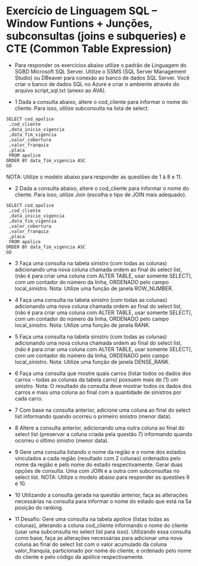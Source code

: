 # Exercício de Linguagem SQL – Window Funtions + Junções, subconsultas (joins e subqueries) e CTE (Common Table Expression)

- Para responder os exercícios abaixo utilize o padrão de Linguagem do SGBD Microsoft SQL Server. Utilize o SSMS (SQL Server Management Studio) ou DBeaver para conexão ao banco de dados SQL Server. Você criar o banco de dados SQL no Azure e criar o ambiente através do arquivo script_sql.txt (anexo ao AVA).

- 1 Dada a consulta abaixo, altere o cod_cliente para informar o nome do cliente. Para isso, utilize subconsulta na lista de select.
```
SELECT cod_apolice
 ,cod_cliente
 ,data_inicio_vigencia
 ,data_fim_vigencia
 ,valor_cobertura
 ,valor_franquia
 ,placa
 FROM apolice
ORDER BY data_fim_vigencia ASC
GO
```
NOTA: Utilize o modelo abaixo para responder as questões de 1 à 8 e 11.

- 2 Dada a consulta abaixo, altere o cod_cliente para informar o nome do cliente. Para isso, utilize Join (escolha o tipo de JOIN mais adequado).
```
SELECT cod_apolice
 ,cod_cliente
 ,data_inicio_vigencia
 ,data_fim_vigencia
 ,valor_cobertura
 ,valor_franquia
 ,placa
 FROM apolice
ORDER BY data_fim_vigencia ASC
GO
```

- 3 Faça uma consulta na tabela sinistro (com todas as colunas) adicionando uma nova coluna chamada ordem ao final do select list, (não é para criar uma coluna com ALTER TABLE, usar somente SELECT), com um contador do número da linha, ORDENADO pelo campo local_sinistro. Nota: Utilize uma função de janela ROW_NUMBER.

- 4 Faça uma consulta na tabela sinistro (com todas as colunas) adicionando uma nova coluna chamada ordem ao final do select list, (não é para criar uma coluna com ALTER TABLE, usar somente SELECT), com um contador do número da linha, ORDENADO pelo campo local_sinistro. Nota: Utilize uma função de janela RANK.

- 5 Faça uma consulta na tabela sinistro (com todas as colunas) adicionando uma nova coluna chamada ordem ao final do select list, (não é para criar uma coluna com ALTER TABLE, usar somente SELECT), com um contador do número da linha, ORDENADO pelo campo local_sinistro. Nota: Utilize uma função de janela DENSE_RANK.

- 6 Faça uma consulta que mostre quais carros (listar todos os dados dos carros – todas as colunas da tabela carro) possuem mais de (1) um sinistro. Nota: O resultado da consulta deve mostrar todos os dados dos carros e mais uma coluna ao final com a quantidade de sinistros por cada carro.

- 7 Com base na consulta anterior, adicione uma coluna ao final do select list informando quando ocorreu o primeiro sinistro (menor data).

- 8 Altere a consulta anterior, adicionando uma outra coluna ao final do select list (preservar a coluna criada pela questão 7) informando quando ocorreu o último sinistro (menor data).

- 9 Gere uma consulta listando o nome da região e o nome dos estados vinculados a cada região (resultado com 2 colunas) ordenados pelo nome da região e pelo nome do estado respectivamente. Gerar duas opções de consulta. Uma com JOIN e a outra com subconsultas no select list. NOTA: Utilize o modelo abaixo para responder as questões 9 e 10.

- 10 Utilizando a consulta gerada na questão anterior, faça as alterações necessárias na consulta para informar o nome do estado que está na 5a posição do ranking.

- 11 Desafio: Gere uma consulta na tabela apolice (listas todas as colunas), alterando a coluna cod_cliente informando o nome do cliente (usar uma subconsulta no select list para isso). Utilizando essa consulta como base, faça as alterações necessárias para adicionar uma nova coluna ao final do select list com o valor acumulado da coluna valor_franquia, particionado por nome do cliente, e ordenado pelo nome do cliente e pelo código da apólice respectivamente.
